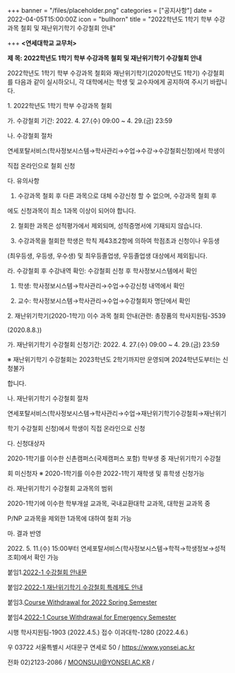 +++
banner = "/files/placeholder.png"
categories = ["공지사항"]
date = 2022-04-05T15:00:00Z
icon = "bullhorn"
title = "2022학년도 1학기 학부 수강과목 철회 및 재난위기학기 수강철회 안내"

+++
**<연세대학교 교무처>**

**제 목: 2022학년도 1학기 학부 수강과목 철회 및 재난위기학기 수강철회 안내**

2022학년도 1학기 학부 수강과목 철회와 재난위기학기(2020학년도 1학기) 수강철회를 다음과 같이 실시하오니, 각 대학에서는 학생 및 교수자에게 공지하여 주시기 바랍니다.

1\. 2022학년도 1학기 학부 수강과목 철회

가. 수강철회 기간: 2022. 4. 27.(수) 09:00 \~ 4. 29.(금) 23:59

나. 수강철회 절차

연세포탈서비스(학사정보시스템→학사관리→수업→수강→수강철회신청)에서 학생이

직접 온라인으로 철회 신청

다. 유의사항

1) 수강과목 철회 후 다른 과목으로 대체 수강신청 할 수 없으며, 수강과목 철회 후

에도 신청과목이 최소 1과목 이상이 되어야 합니다.

2) 철회한 과목은 성적평가에서 제외되며, 성적증명서에 기재되지 않습니다.

3) 수강과목을 철회한 학생은 학칙 제43조2항에 의하여 학점초과 신청이나 우등생

(최우등생, 우등생, 우수생) 및 최우등졸업생, 우등졸업생 대상에서 제외됩니다.

라. 수강철회 후 수강내역 확인: 수강철회 신청 후 학사정보시스템에서 확인

1) 학생: 학사정보시스템→학사관리→수업→수강신청 내역에서 확인

2) 교수: 학사정보시스템→학사관리→수업→수강철회자 명단에서 확인

2\. 재난위기학기(2020-1학기) 이수 과목 철회 안내(관련: 총장품의 학사지원팀-3539

(2020.8.8.))

가. 재난위기학기 수강철회 신청기간: 2022. 4. 27.(수) 09:00 \~ 4. 29.(금) 23:59

※ 재난위기학기 수강철회는 2023학년도 2학기까지만 운영되며 2024학년도부터는 신청불가

합니다.

나. 재난위기학기 수강철회 절차

연세포탈서비스(학사정보시스템→학사관리→수업→재난위기학기수강철회→재난위기

학기 수강철회 신청)에서 학생이 직접 온라인으로 신청

다. 신청대상자

2020-1학기를 이수한 신촌캠퍼스(국제캠퍼스 포함) 학부생 중 재난위기학기 수강철

회 미신청자 ※ 2020-1학기를 이수한 2022-1학기 재학생 및 휴학생 신청가능

라. 재난위기학기 수강철회 교과목의 범위

2020-1학기에 이수한 학부개설 교과목, 국내교환대학 교과목, 대학원 교과목 중

P/NP 교과목을 제외한 1과목에 대하여 철회 가능

마. 결과 반영

2022\. 5. 11.(수) 15:00부터 연세포탈서비스(학사정보시스템→학적→학생정보→성적조회)에서 확인 가능

붙임1.[2022-1 수강철회 안내문](/files/2022-1.hwp)

붙임2.[2022-1 재난위기학기 수강철회 특례제도 안내](/files/2022-1.hwp)

붙임3.[Course Withdrawal for 2022 Spring Semester](/files/course-withdrawal-for-2022-spring-semester.hwp)

붙임4.[2022-1 Course Withdrawal for Emergency Semester](/files/2022-1-course-withdrawal-for-emergency-semester.hwp)

시행 학사지원팀-1903 (2022.4.5.) 접수 이과대학-1280 (2022.4.6.)

우 03722 서울특별시 서대문구 연세로 50 / https://www.yonsei.ac.kr

전화 02)2123-2086  / MOONSUJI@YONSEI.AC.KR /
